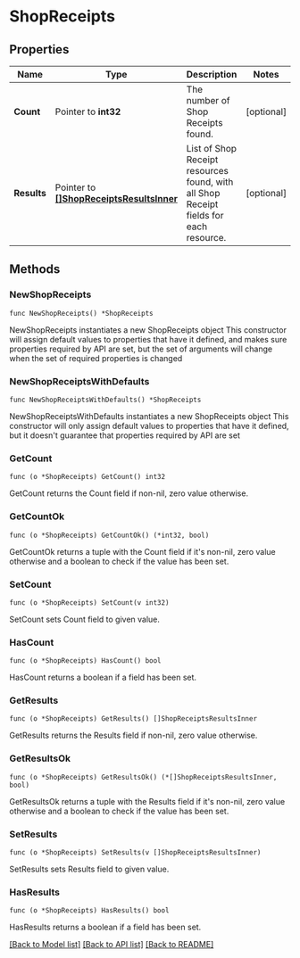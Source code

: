 # ShopReceipts

## Properties

Name | Type | Description | Notes
------------ | ------------- | ------------- | -------------
**Count** | Pointer to **int32** | The number of Shop Receipts found. | [optional] 
**Results** | Pointer to [**[]ShopReceiptsResultsInner**](ShopReceiptsResultsInner.md) | List of Shop Receipt resources found, with all Shop Receipt fields for each resource. | [optional] 

## Methods

### NewShopReceipts

`func NewShopReceipts() *ShopReceipts`

NewShopReceipts instantiates a new ShopReceipts object
This constructor will assign default values to properties that have it defined,
and makes sure properties required by API are set, but the set of arguments
will change when the set of required properties is changed

### NewShopReceiptsWithDefaults

`func NewShopReceiptsWithDefaults() *ShopReceipts`

NewShopReceiptsWithDefaults instantiates a new ShopReceipts object
This constructor will only assign default values to properties that have it defined,
but it doesn't guarantee that properties required by API are set

### GetCount

`func (o *ShopReceipts) GetCount() int32`

GetCount returns the Count field if non-nil, zero value otherwise.

### GetCountOk

`func (o *ShopReceipts) GetCountOk() (*int32, bool)`

GetCountOk returns a tuple with the Count field if it's non-nil, zero value otherwise
and a boolean to check if the value has been set.

### SetCount

`func (o *ShopReceipts) SetCount(v int32)`

SetCount sets Count field to given value.

### HasCount

`func (o *ShopReceipts) HasCount() bool`

HasCount returns a boolean if a field has been set.

### GetResults

`func (o *ShopReceipts) GetResults() []ShopReceiptsResultsInner`

GetResults returns the Results field if non-nil, zero value otherwise.

### GetResultsOk

`func (o *ShopReceipts) GetResultsOk() (*[]ShopReceiptsResultsInner, bool)`

GetResultsOk returns a tuple with the Results field if it's non-nil, zero value otherwise
and a boolean to check if the value has been set.

### SetResults

`func (o *ShopReceipts) SetResults(v []ShopReceiptsResultsInner)`

SetResults sets Results field to given value.

### HasResults

`func (o *ShopReceipts) HasResults() bool`

HasResults returns a boolean if a field has been set.


[[Back to Model list]](../README.md#documentation-for-models) [[Back to API list]](../README.md#documentation-for-api-endpoints) [[Back to README]](../README.md)


